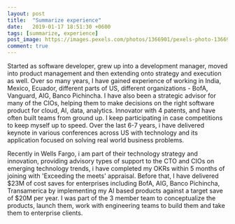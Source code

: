 ```yaml
---
layout: post
title:  "Summarize experience"
date:   2019-01-17 18:51:30 +0600
tags: [summarize, experience]
post_image: https://images.pexels.com/photos/1366901/pexels-photo-1366901.jpeg?auto=compress&cs=tinysrgb&h=650&w=940
comment: true
---
```


Started as software developer, grew up into a development manager, moved into product management and then extending onto strategy and execution as well. Over so many years, I have gained experience of working in India, Mexico, Ecuador, different parts of US, different organizations - BofA, Vanguard, AIG, Banco Pichincha. I have also been a strategic advisor for many of the CIOs, helping them to make decisions on the right software product for cloud, AI, data, analytics. Innovator with 4 patents, and have often built teams from ground up. I keep participating in case competitions to keep myself up to speed. Over the last 6-7 years, i have delivered keynote in various conferences across US with technology and its application focused on solving real world business problems.

Recently in Wells Fargo, i am part of their technology strategy and innovation, providing advisory types of support to the CTO and CIOs on emerging technology trends, i have completed my OKRs within 5 months of joining with 'Exceeding the meets' appraisal. Before that, I have delivered $23M of cost saves for enterprises including BofA, AIG, Banco Pichincha, Transamerica by implementing my AI based products against a target save of $20M per year. I was part of the 3 member team to conceptualize the products, launch them, work with engineering teams to build them and take them to enterprise clients.
